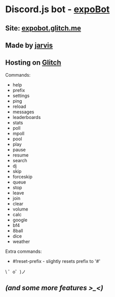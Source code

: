 Discord.js bot - [expoBot](https://discordapp.com/api/oauth2/authorize?client_id=464747957288435732&permissions=8&scope=bot)
===================
Site: [expobot.glitch.me](https://expobot.glitch.me)
------------------
Made by [jarvis](https://vk.com/tarnatovski)
-------------------
Hosting on [Glitch](https://glitch.com)
-------------------



Commands: 
* help
* prefix
* settings
* ping
* reload
* messages
* leaderboards
* stats
* poll
* mpoll
* pool
* play
* pause
* resume
* search
* dj
* skip
* forceskip
* queue
* stop
* leave
* join
* clear
* volume
* calc
* google
* bf4
* 8ball
* dice
* weather

Extra commands:
* #!reset-prefix - slightly resets prefix to '#'

\ ゜o゜)ノ

*(and some more features >_<)*
-